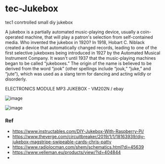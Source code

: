 # tec-Jukebox
tec1 conrtrolled small diy jukebox 

A jukebox is a partially automated music-playing device, usually a coin-operated machine, that will play a patron's selection from self-contained media.
Who invented the jukebox in 1920? In 1918, Hobart C. Niblack created a device that automatically changed records, leading to one of the first selective jukeboxes being introduced in 1927 by the Automated Musical Instrument Company. It wasn't until 1937 that the music-playing machines began to be called “jukeboxes.” The origin of the name is believed to be derived from the word “jook” (other spellings include “jouk,” “juke,” and “jute”), which was used as a slang term for dancing and acting wildly or disorderly.
 
ELECTRONICS MODULE MP3 JUKEBOX - VM202N / ebay

![image](https://user-images.githubusercontent.com/58069246/168183543-746487fe-ee10-46db-b0c9-6c220144fc20.png)

![image](https://user-images.githubusercontent.com/58069246/168183619-6311c373-21d0-43ce-bd84-b40d367be17b.png)





### Ref
- https://www.instructables.com/DIY-Jukebox-With-Raspberry-Pi/
- https://www.theverge.com/circuitbreaker/2019/1/1/18163939/diy-jukebox-magstripe-swipeable-cards-chris-patty
- https://www.radiolocman.com/shem/schematics.html?di=45639
- https://www.velleman.eu/products/view/?id=404844
- 



